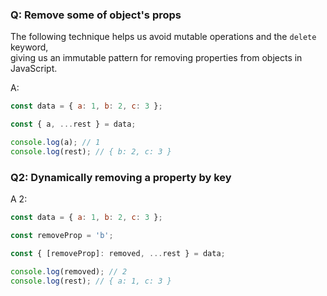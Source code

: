 
### Q: Remove some of object's props

The following technique helps us avoid mutable operations and the `delete` keyword,  
giving us an immutable pattern for removing properties from objects in JavaScript.

A:

```js
const data = { a: 1, b: 2, c: 3 };

const { a, ...rest } = data;

console.log(a); // 1
console.log(rest); // { b: 2, c: 3 }
```

### Q2: Dynamically removing a property by key

A 2:

```js
const data = { a: 1, b: 2, c: 3 };

const removeProp = 'b';

const { [removeProp]: removed, ...rest } = data;

console.log(removed); // 2
console.log(rest); // { a: 1, c: 3 }
```
